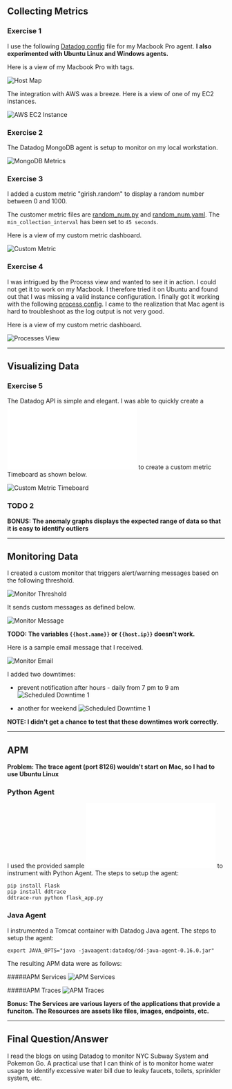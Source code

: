 

## Collecting Metrics


### Exercise 1 

I use the following [Datadog config](./opt/datadog-agent/etc/datadog.yaml) file for my Macbook Pro agent. **I also experimented with Ubuntu Linux and Windows agents.** 

Here is a view of my Macbook Pro with tags.

![Host Map](./images/host_map.jpeg)


The integration with AWS was a breeze. Here is a view of one of my EC2 instances.

![AWS EC2 Instance](./images/aws_ec2_metrics.jpeg)


### Exercise 2

The Datadog MongoDB agent is setup to monitor on my local workstation.

![MongoDB Metrics](./images/mongo_metrics.jpeg)



### Exercise 3

I added a custom metric "girish.random" to display a random number between 0 and 1000.

 The customer metric files are [random_num.py](./opt/datadog-agent/etc/checks.d/random_num.py) and [random_num.yaml](./opt/datadog-agent/etc/conf.d/random_num.yaml). The `min_collection_interval` has been set to `45 seconds`.

Here is a view of my custom metric dashboard. 

![Custom Metric](./images/custom_metric.jpeg)


### Exercise 4

I was intrigued by the Process view and wanted to see it in action. I could not get it to work on my Macbook. I therefore tried it on Ubuntu and found out that I was missing a valid instance configuration. I finally got it working with the following [process config](./opt/datadog-agent/etc/conf.d/process.yaml). I came to the realization that  Mac agent is hard to troubleshoot as the log output is not very good. 

Here is a view of my custom metric dashboard. 

![Processes View](./images/processes_view.jpeg)


---

## Visualizing Data


### Exercise 5

The Datadog API is simple and elegant. I was able to quickly create a ![python script](./scripts/create_timeboard.py) to create a custom metric Timeboard as shown below.

![Custom Metric Timeboard](./images/custom_metric_timeboard.jpeg)


### TODO 2



**BONUS: The anomaly graphs displays the expected range of data so that it is easy to identify outliers**



---

## Monitoring Data

I created a custom monitor that triggers alert/warning messages based on the following threshold.

![Monitor Threshold](./images/monitor_threshold.jpeg)

It sends custom messages as defined below.

![Monitor Message](./images/monitor_message.jpeg)

**TODO: The variables `{{host.name}}` or `{{host.ip}}` doesn't work.**

Here is a sample email message that I received.

![Monitor Email](./images/monitor_email_notification.jpeg)


I added two downtimes:

 - prevent notification after hours - daily from 7 pm to 9 am
![Scheduled Downtime 1](./images/monitor_downtime_1.jpeg)

 - another for weekend 
![Scheduled Downtime 1](./images/monitor_downtime_2.jpeg)

**NOTE: I didn't get a chance to test that these downtimes work correctly.**


---

## APM

**Problem: The trace agent (port 8126) wouldn't start on Mac, so I had to use Ubuntu Linux**


### Python Agent

I used the provided sample ![Flask app](./app/flask_app.py) to instrument with Python Agent. The steps to setup the agent:

```
pip install Flask
pip install ddtrace
ddtrace-run python flask_app.py
```

### Java Agent

I instrumented a Tomcat container with Datadog Java agent. The steps to setup the agent:

```
export JAVA_OPTS="java -javaagent:datadog/dd-java-agent-0.16.0.jar" 
```

The resulting APM data were as follows:

#####APM Services
![APM Services](./images/apm_services.jpeg)

#####APM Traces
![APM Traces](./images/apm_traces.jpeg)


**Bonus: The Services are various layers of the applications that provide a funciton. The Resources are assets like files, images, endpoints, etc.**


---

## Final Question/Answer

I read the blogs on using Datadog to monitor NYC Subway System and Pokemon Go. A practical use that I can think of is to monitor home water usage to identify excessive water bill due to leaky faucets, toilets, sprinkler system, etc.


